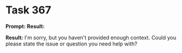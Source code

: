 # Task 367

**Prompt:** **Result:**

**Result:**
I'm sorry, but you haven't provided enough context. Could you please state the issue or question you need help with?
